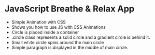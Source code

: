# JavaScript Breathe & Relax App

- Simple Animation with CSS
- Shows you how to use JS with CSS Animations
- Circle is placed inside a container
- .circle class represents a solid circle and a gradient circle is behind it.
- Small white circle spins around the main circle  
- Simple paragraph is displayed in the middle of main circle. 